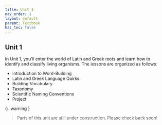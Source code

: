 ```yaml
---
title: Unit 1
nav_order: 1
layout: default
parent: Textbook
has_toc: false
---
```


## Unit 1

In Unit 1, you'll enter the world of Latin and Greek roots and learn how to identify and classify living organisms. The lessons are organized as follows:

- Introduction to Word-Building
- Latin and Greek Language Quirks
- Building Vocabulary
- Taxonomy
- Scientific Naming Conventions
- Project

{: .warning }
> Parts of this unit are still under construction. Please check back soon!